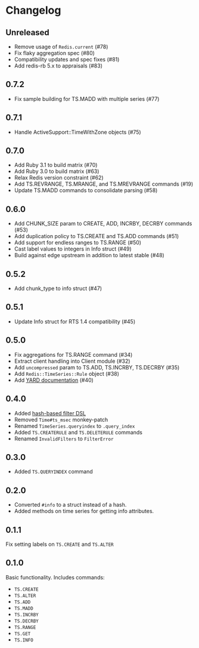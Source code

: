 # Changelog

## Unreleased
* Remove usage of `Redis.current` (#78)
* Fix flaky aggregation spec (#80)
* Compatibility updates and spec fixes (#81)
* Add redis-rb 5.x to appraisals (#83)

## 0.7.2
* Fix sample building for TS.MADD with multiple series (#77)

## 0.7.1
* Handle ActiveSupport::TimeWithZone objects (#75)

## 0.7.0
* Add Ruby 3.1 to build matrix (#70)
* Add Ruby 3.0 to build matrix (#63)
* Relax Redis version constraint (#62)
* Add TS.REVRANGE, TS.MRANGE, and TS.MREVRANGE commands (#19)
* Update TS.MADD commands to consolidate parsing (#58)

## 0.6.0
* Add CHUNK_SIZE param to CREATE, ADD, INCRBY, DECRBY commands (#53)
* Add duplication policy to TS.CREATE and TS.ADD commands (#51)
* Add support for endless ranges to TS.RANGE (#50)
* Cast label values to integers in Info struct (#49)
* Build against edge upstream in addition to latest stable (#48)

## 0.5.2
* Add chunk_type to info struct (#47)

## 0.5.1
* Update Info struct for RTS 1.4 compatibility (#45)

## 0.5.0
* Fix aggregations for TS.RANGE command (#34)
* Extract client handling into Client module (#32)
* Add `uncompressed` param to TS.ADD, TS.INCRBY, TS.DECRBY (#35)
* Add `Redis::TimeSeries::Rule` object (#38)
* Add [YARD documentation](https://rubydoc.info/gems/redis-time-series) (#40)

## 0.4.0
* Added [hash-based filter DSL](https://github.com/dzunk/redis-time-series/tree/7173c73588da50614c02f9c89bf2ecef77766a78#filter-dsl)
* Removed `Time#ts_msec` monkey-patch
* Renamed `TimeSeries.queryindex` to `.query_index`
* Added `TS.CREATERULE` and `TS.DELETERULE` commands
* Renamed `InvalidFilters` to `FilterError`

## 0.3.0
* Added `TS.QUERYINDEX` command

## 0.2.0
* Converted `#info` to a struct instead of a hash.
* Added methods on time series for getting info attributes.

## 0.1.1
Fix setting labels on `TS.CREATE` and `TS.ALTER`

## 0.1.0

Basic functionality. Includes commands:
* `TS.CREATE`
* `TS.ALTER`
* `TS.ADD`
* `TS.MADD`
* `TS.INCRBY`
* `TS.DECRBY`
* `TS.RANGE`
* `TS.GET`
* `TS.INFO`
